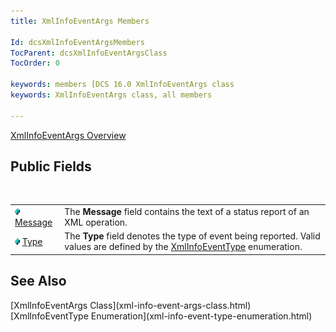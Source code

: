 ```yaml
---
title: XmlInfoEventArgs Members

Id: dcsXmlInfoEventArgsMembers
TocParent: dcsXmlInfoEventArgsClass
TocOrder: 0

keywords: members [DCS 16.0 XmlInfoEventArgs class
keywords: XmlInfoEventArgs class, all members

---
```


[XmlInfoEventArgs Overview](xml-info-event-args-class.html) 
## Public Fields

<br />


|      |      |
| ---- | ---- |
| <img height="11" src="images/field.bmp" width="8" border="0" x-maintain-ratio="TRUE" /> [ Message](xml-info-event-args-class-message-field.html) | The **Message**  field contains the text of a status report of an  							XML operation. |
| <img height="11" src="images/field.bmp" width="8" border="0" x-maintain-ratio="TRUE" /> [ Type](xml-info-event-args-class-type-field.html) | The **Type** field denotes the type of event being reported. Valid values are defined by the [XmlInfoEventType](xml-info-event-type-enumeration.html) enumeration. |



## See Also

<dl />
      [XmlInfoEventArgs Class](xml-info-event-args-class.html)
      <br />
      [XmlInfoEventType Enumeration](xml-info-event-type-enumeration.html)

